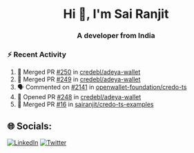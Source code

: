 <h1 align="center">Hi 👋, I'm Sai Ranjit</h1>
<h3 align="center">A developer from India</h3>

### :zap: Recent Activity

<!--START_SECTION:activity-->
1. 🎉 Merged PR [#250](https://github.com/credebl/adeya-wallet/pull/250) in [credebl/adeya-wallet](https://github.com/credebl/adeya-wallet)
2. 🎉 Merged PR [#249](https://github.com/credebl/adeya-wallet/pull/249) in [credebl/adeya-wallet](https://github.com/credebl/adeya-wallet)
3. 🗣 Commented on [#2141](https://github.com/openwallet-foundation/credo-ts/issues/2141#issuecomment-2582290912) in [openwallet-foundation/credo-ts](https://github.com/openwallet-foundation/credo-ts)
4. 💪 Opened PR [#248](https://github.com/credebl/adeya-wallet/pull/248) in [credebl/adeya-wallet](https://github.com/credebl/adeya-wallet)
5. 🎉 Merged PR [#16](https://github.com/sairanjit/credo-ts-examples/pull/16) in [sairanjit/credo-ts-examples](https://github.com/sairanjit/credo-ts-examples)
<!--END_SECTION:activity-->

## 🌐 Socials:
[![LinkedIn](https://img.shields.io/badge/LinkedIn-%230077B5.svg?logo=linkedin&logoColor=white)](https://linkedin.com/in/sairanjit) [![Twitter](https://img.shields.io/badge/Twitter-%231DA1F2.svg?logo=Twitter&logoColor=white)](https://twitter.com/sairanjit_) 
